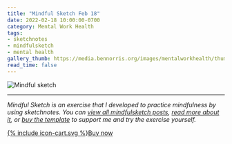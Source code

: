 ```yaml
---
title: "Mindful Sketch Feb 18"
date: 2022-02-18 10:00:00-0700
category: Mental Work Health
tags:
- sketchnotes
- mindfulsketch
- mental health
gallery_thumb: https://media.bennorris.org/images/mentalworkhealth/thumbs/2022-02-18-1000-mindfulsketch.jpg
read_time: false
---
```


![Mindful sketch](https://media.bennorris.org/images/mentalworkhealth/mindfulsketch/2022-02-18-1000-mindfulsketch.jpg)

***

*Mindful Sketch is an exercise that I developed to practice mindfulness by using sketchnotes. You can [view all mindfulsketch posts](/tags/mindfulsketch), [read more about it](/mindful-sketch-template/), or [buy the template](https://bennorris.shop/l/mindfulsketch) to support me and try the exercise yourself.*

<a href="https://bennorris.shop/l/mindfulsketch" class="btn"><span class="icon">{% include icon-cart.svg %}</span>Buy now</a>
